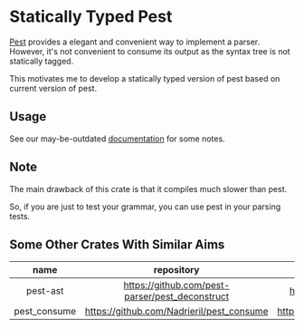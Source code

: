 # Statically Typed Pest

[Pest](https://pest.rs) provides a elegant and convenient way to implement a parser. However, it's not convenient to consume its output as the syntax tree is not statically tagged.

This motivates me to develop a statically typed version of pest based on current version of pest.

## Usage

See our may-be-outdated [documentation](https://docs.rs/pest_typed_derive) for some notes.

## Note

The main drawback of this crate is that it compiles much slower than pest.

So, if you are just to test your grammar, you can use pest in your parsing tests.

## Some Other Crates With Similar Aims

|     name     |                   repository                    |         documentation         |
| :----------: | :---------------------------------------------: | :---------------------------: |
|   pest-ast   | https://github.com/pest-parser/pest_deconstruct |   https://docs.rs/pest-ast/   |
| pest_consume |    https://github.com/Nadrieril/pest_consume    | https://docs.rs/pest_consume/ |
